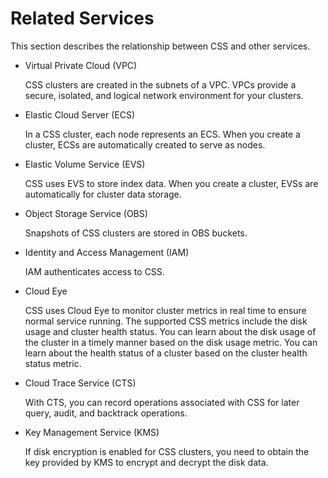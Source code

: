 # Related Services<a name="css_04_0004"></a>

This section describes the relationship between CSS and other services.

-   Virtual Private Cloud \(VPC\)

    CSS clusters are created in the subnets of a VPC. VPCs provide a secure, isolated, and logical network environment for your clusters.


-   Elastic Cloud Server \(ECS\)

    In a CSS cluster, each node represents an ECS. When you create a cluster, ECSs are automatically created to serve as nodes.


-   Elastic Volume Service \(EVS\)

    CSS uses EVS to store index data. When you create a cluster, EVSs are automatically for cluster data storage.

-   Object Storage Service \(OBS\)

    Snapshots of CSS clusters are stored in OBS buckets.


-   Identity and Access Management \(IAM\)

    IAM authenticates access to CSS.


-   Cloud Eye

    CSS uses Cloud Eye to monitor cluster metrics in real time to ensure normal service running. The supported CSS metrics include the disk usage and cluster health status. You can learn about the disk usage of the cluster in a timely manner based on the disk usage metric. You can learn about the health status of a cluster based on the cluster health status metric.

-   Cloud Trace Service \(CTS\)

    With CTS, you can record operations associated with CSS for later query, audit, and backtrack operations.

-   Key Management Service \(KMS\)

    If disk encryption is enabled for CSS clusters, you need to obtain the key provided by KMS to encrypt and decrypt the disk data.


